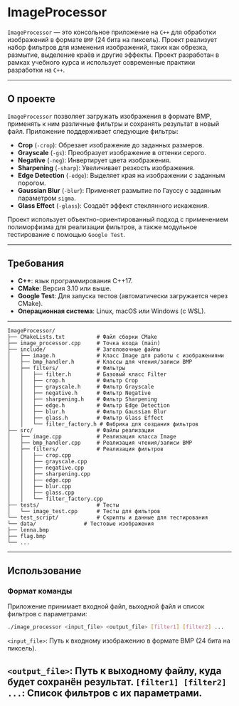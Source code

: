 # ImageProcessor

`ImageProcessor` — это консольное приложение на `C++` для обработки изображений в формате `BMP` (24 бита на пиксель). Проект реализует набор фильтров для изменения изображений, таких как обрезка, размытие, выделение краёв и другие эффекты. Проект разработан в рамках учебного курса и использует современные практики разработки на `C++`.

---

## О проекте

`ImageProcessor` позволяет загружать изображения в формате BMP, применять к ним различные фильтры и сохранять результат в новый файл. Приложение поддерживает следующие фильтры:

- **Crop** (`-crop`): Обрезает изображение до заданных размеров.
- **Grayscale** (`-gs`): Преобразует изображение в оттенки серого.
- **Negative** (`-neg`): Инвертирует цвета изображения.
- **Sharpening** (`-sharp`): Увеличивает резкость изображения.
- **Edge Detection** (`-edge`): Выделяет края на изображении с заданным порогом.
- **Gaussian Blur** (`-blur`): Применяет размытие по Гауссу с заданным параметром `sigma`.
- **Glass Effect** (`-glass`): Создаёт эффект стеклянного искажения.

Проект использует объектно-ориентированный подход с применением полиморфизма для реализации фильтров, а также модульное тестирование с помощью `Google Test`.

---

## Требования

- **C++**: язык программирования C++17.
- **CMake**: Версия 3.10 или выше.
- **Google Test**: Для запуска тестов (автоматически загружается через CMake).
- **Операционная система**: Linux, macOS или Windows (с WSL).

---
```
ImageProcessor/
├── CMakeLists.txt          # Файл сборки CMake
├── image_processor.cpp     # Точка входа (main)
├── include/                # Заголовочные файлы
│   ├── image.h             # Класс Image для работы с изображениями
│   ├── bmp_handler.h       # Классы для чтения/записи BMP
│   ├── filters/            # Фильтры
│   │   ├── filter.h        # Базовый класс Filter
│   │   ├── crop.h          # Фильтр Crop
│   │   ├── grayscale.h     # Фильтр Grayscale
│   │   ├── negative.h      # Фильтр Negative
│   │   ├── sharpening.h    # Фильтр Sharpening
│   │   ├── edge.h          # Фильтр Edge Detection
│   │   ├── blur.h          # Фильтр Gaussian Blur
│   │   ├── glass.h         # Фильтр Glass Effect
│   │   └── filter_factory.h # Фабрика для создания фильтров
├── src/                    # Файлы реализации
│   ├── image.cpp           # Реализация класса Image
│   ├── bmp_handler.cpp     # Реализация чтения/записи BMP
│   ├── filters/            # Реализация фильтров
│   │   ├── crop.cpp
│   │   ├── grayscale.cpp
│   │   ├── negative.cpp
│   │   ├── sharpening.cpp
│   │   ├── edge.cpp
│   │   ├── blur.cpp
│   │   ├── glass.cpp
│   │   └── filter_factory.cpp
├── tests/                  # Тесты
│   └── image_test.cpp      # Тесты для фильтров
└── test_script/            # Скрипты и данные для тестирования
└── data/               # Тестовые изображения
├── lenna.bmp
├── flag.bmp
└── ...
```
---

## Использование
### Формат команды
Приложение принимает входной файл, выходной файл и список фильтров с параметрами:

```bash
./image_processor <input_file> <output_file> [filter1] [filter2] ...
```
`<input_file>`: Путь к входному изображению в формате BMP (24 бита на пиксель).

`<output_file>`: Путь к выходному файлу, куда будет сохранён результат.
`[filter1] [filter2] ...`: Список фильтров с их параметрами.
---